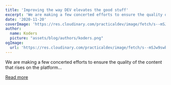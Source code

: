 ```yaml
---
title: 'Improving the way DEV elevates the good stuff'
excerpt: 'We are making a few concerted efforts to ensure the quality of the content that rises on the platform...'
date: '2020-11-20'
coverImage: 'https://res.cloudinary.com/practicaldev/image/fetch/s--mSJw9swb--/c_imagga_scale,f_auto,fl_progressive,h_420,q_auto,w_1000/https://dev-to-uploads.s3.amazonaws.com/i/i9ysl303eodpjiq5v82p.png'
author:
  name: Koders
  picture: "assets/blog/authors/koders.png"
ogImage:
  url: 'https://res.cloudinary.com/practicaldev/image/fetch/s--mSJw9swb--/c_imagga_scale,f_auto,fl_progressive,h_420,q_auto,w_1000/https://dev-to-uploads.s3.amazonaws.com/i/i9ysl303eodpjiq5v82p.png'
---
```


We are making a few concerted efforts to ensure the quality of the content that rises on the platform...

[Read more](https://dev.to/devteam/improving-the-way-dev-elevates-the-good-stuff-39an)

